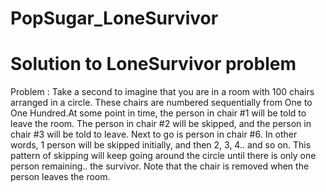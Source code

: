 # PopSugar_LoneSurvivor
# Solution to LoneSurvivor problem
Problem : Take a second to imagine that you are in a room with 100 chairs arranged in a circle. These chairs are numbered sequentially from One to One Hundred.At some point in time, the person in chair #1 will be told to leave the room. The person in chair #2 will be skipped, and the person in chair #3 will be told to leave. Next to go is person in chair #6. In other words, 1 person will be skipped initially, and then 2, 3, 4.. and so on. This pattern of skipping will keep going around the circle until there is only one person remaining.. the survivor. Note that the chair is removed when the person leaves the room.

